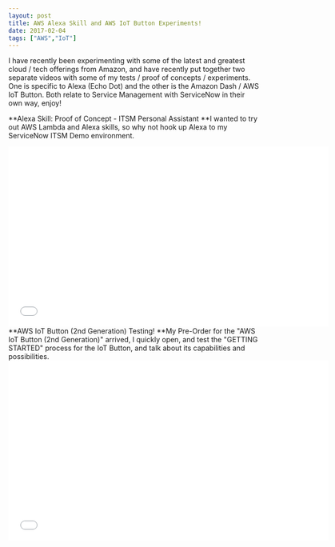 ```yaml
---
layout: post
title: AWS Alexa Skill and AWS IoT Button Experiments!
date: 2017-02-04
tags: ["AWS","IoT"]
---
```


I have recently been experimenting with some of the latest and greatest cloud / tech offerings from Amazon, and have recently put together two separate videos with some of my tests / proof of concepts / experiments. One is specific to Alexa (Echo Dot) and the other is the Amazon Dash / AWS IoT Button. Both relate to Service Management with ServiceNow in their own way, enjoy!

**Alexa Skill: Proof of Concept - ITSM Personal Assistant
**I wanted to try out AWS Lambda and Alexa skills, so why not hook up Alexa to my ServiceNow ITSM Demo environment.
<iframe src="GkCMel4kXJA" width="640" height="360" frameborder="0" allowfullscreen="allowfullscreen"></iframe>
**AWS IoT Button (2nd Generation) Testing!
**My Pre-Order for the "AWS IoT Button (2nd Generation)" arrived, I quickly open, and test the "GETTING STARTED" process for the IoT Button, and talk about its capabilities and possibilities.
<iframe src="i0ifCaPUhvo" width="640" height="360" frameborder="0" allowfullscreen="allowfullscreen"></iframe>

